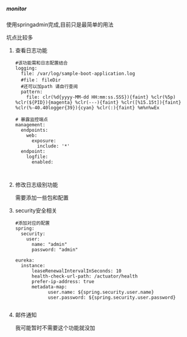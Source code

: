 ##### monitor

使用springadmin完成,目前只是最简单的用法

坑点比较多

1. 查看日志功能

   ```
   #该功能需和日志配置结合
   logging:
     file: /var/log/sample-boot-application.log
     #file： fileDir
     #还可以加path 请自行查阅
     pattern:
       file: clr(%d{yyyy-MM-dd HH:mm:ss.SSS}){faint} %clr(%5p) %clr(${PID}){magenta} %clr(---){faint} %clr([%15.15t]){faint} %clr(%-40.40logger{39}){cyan} %clr(:){faint} %m%n%wEx
       
   # 暴露监控端点
   management:
     endpoints:
       web:
         exposure:
           include: '*'
     endpoint:
       logfile:
         enabled:      
       
       
   ```

2. 修改日志级别功能

   需要添加一些包和配置

3. security安全相关

   ```
   #添加对应的配置
   spring:
     security:
       user:
         name: "admin"
         password: "admin"
   
   eureka:
     instance:
         leaseRenewalIntervalInSeconds: 10
         health-check-url-path: /actuator/health
         prefer-ip-address: true
         metadata-map:
               user.name: ${spring.security.user.name}
               user.password: ${spring.security.user.password}
               
   ```

4. 邮件通知

   我可能暂时不需要这个功能就没加

   